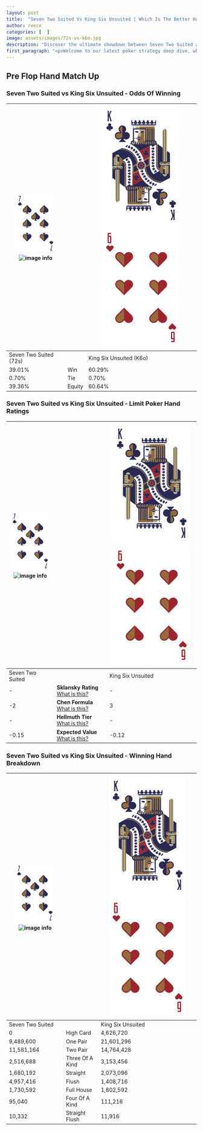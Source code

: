 ```yaml
---
layout: post
title:  "Seven Two Suited Vs King Six Unsuited | Which Is The Better Hand In Poker? A Complete Guide"
author: reece
categories: [  ]
image: assets/images/72s-vs-k6o.jpg
description: "Discover the ultimate showdown between Seven Two Suited and King Six Unsuited in poker! Uncover the odds, strategies, and scenarios where one hand triumphs over the other. Get ready to up your poker game with this thrilling analysis."
first_paragraph: "<p>Welcome to our latest poker strategy deep dive, where we're pitting two distinct hands against each other in a high-stakes showdown: Seven Two Suited vs King Six Unsuited.</p><p>In the dynamic world of poker, every decision counts, and knowing which hand holds the upper hand is key to your success at the table.</p><p>In this article, we'll dissect these two hands, explore the scenarios where one dominates the other, and equip you with the knowledge to make strategic choices that can tip the odds in your favor.</p><p>Get ready to unravel the intriguing dynamics of these poker hands and elevate your game to new heights.</p>"
---
```




[comment]: # (sp0)

## Pre Flop Hand Match Up

<div class="table hand-ratings" markdown="1"> 



### Seven Two Suited vs King Six Unsuited - Odds Of Winning


    
| ![image info](assets/images/hand1/7.png) ![image info](assets/images/hand1/2s.png) |  | ![image info](assets/images/hand2/K.png) ![image info](assets/images/hand2/6o.png) |
| -------- | -------- | -------- |
| Seven Two Suited (72s) |  | King Six Unsuited (K6o) |
| 39.01% | Win | 60.29% |
| 0.70% | Tie | 0.70% |
| 39.36% | Equity | 60.64% |




[comment]: # (sp1)



### Seven Two Suited vs King Six Unsuited - Limit Poker Hand Ratings


    
| ![image info](assets/images/hand1/7.png) ![image info](assets/images/hand1/2s.png) |  | ![image info](assets/images/hand2/K.png) ![image info](assets/images/hand2/6o.png) |
| -------- | -------- | -------- |
| Seven Two Suited |  | King Six Unsuited |
| - | **Sklansky Rating** [What is this?](/sklansky-rating-explained) | - |
| -2 | **Chen Formula** [What is this?](/chen-formula-explained) | 3 |
| - | **Hellmuth Tier** [What is this?](/Hellmuth-tier-explained) | - |
| -0.15 | **Expected Value** [What is this?](/expected-value-explained) | -0.12 |




[comment]: # (sp2)



### Seven Two Suited vs King Six Unsuited - Winning Hand Breakdown


    
| ![image info](assets/images/hand1/7.png) ![image info](assets/images/hand1/2s.png) |  | ![image info](assets/images/hand2/K.png) ![image info](assets/images/hand2/6o.png) |
| -------- | -------- | -------- |
| Seven Two Suited |  | King Six Unsuited |
| 0 | High Card | 4,626,720 |
| 9,489,600 | One Pair | 21,601,296 |
| 11,581,164 | Two Pair | 14,764,428 |
| 2,516,688 | Three Of A Kind | 3,153,456 |
| 1,680,192 | Straight | 2,073,096 |
| 4,957,416 | Flush | 1,408,716 |
| 1,730,592 | Full House | 1,802,592 |
| 95,040 | Four Of A Kind | 111,216 |
| 10,332 | Straight Flush | 11,916 |




[comment]: # (sp3)



</div>

[comment]: # (sp4)



[comment]: # (sp5)

